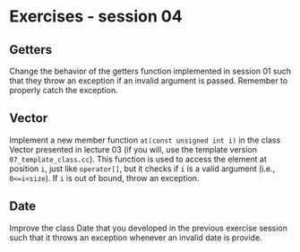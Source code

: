 # Exercises - session 04

## Getters

Change the behavior of the getters function implemented in session 01
such that they throw an exception if an invalid argument is
passed. Remember to properly catch the exception.

## Vector

Implement a new member function `at(const unsigned int i)` in the
class Vector presented in lecture 03 (if you will, use the template
version `07_template_class.cc`). This function is used to access the
element at position `i`, just like `operator[]`, but it checks if `i`
is a valid argument (i.e., `0<=i<size`). If `i` is out of bound, throw
an exception.

## Date

Improve the class Date that you developed in the previous exercise
session such that it throws an exception whenever an invalid date is
provide.